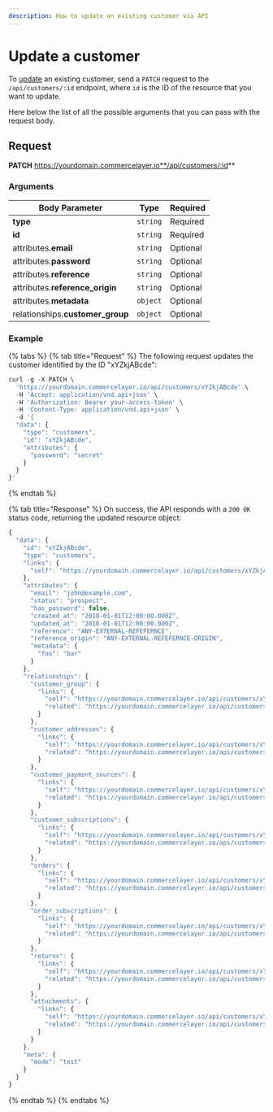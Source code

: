 ```yaml
---
description: How to update an existing customer via API
---
```


# Update a customer

To [update](https://docs.commercelayer.io/developers/updating-resources) an existing customer, send a `PATCH` request to the `/api/customers/:id` endpoint, where `id` is the ID of the resource that you want to update.

Here below the list of all the possible arguments that you can pass with the request body.

## Request

**PATCH** https://yourdomain.commercelayer.io**/api/customers/:id**

### Arguments

| Body Parameter                    | Type     | Required |
| --------------------------------- | -------- | -------- |
| **type**                          | `string` | Required |
| **id**                            | `string` | Required |
| attributes.**email**              | `string` | Optional |
| attributes.**password**           | `string` | Optional |
| attributes.**reference**          | `string` | Optional |
| attributes.**reference\_origin**  | `string` | Optional |
| attributes.**metadata**           | `object` | Optional |
| relationships.**customer\_group** | `object` | Optional |

### Example

{% tabs %}
{% tab title="Request" %}
The following request updates the customer identified by the ID "xYZkjABcde":

```javascript
curl -g -X PATCH \
  'https://yourdomain.commercelayer.io/api/customers/xYZkjABcde' \
  -H 'Accept: application/vnd.api+json' \
  -H 'Authorization: Bearer your-access-token' \
  -H 'Content-Type: application/vnd.api+json' \
  -d '{
  "data": {
    "type": "customers",
    "id": "xYZkjABcde",
    "attributes": {
      "password": "secret"
    }
  }
}'
```
{% endtab %}

{% tab title="Response" %}
On success, the API responds with a `200 OK` status code, returning the updated resource object:

```javascript
{
  "data": {
    "id": "xYZkjABcde",
    "type": "customers",
    "links": {
      "self": "https://yourdomain.commercelayer.io/api/customers/xYZkjABcde"
    },
    "attributes": {
      "email": "john@example.com",
      "status": "prospect",
      "has_password": false,
      "created_at": "2018-01-01T12:00:00.000Z",
      "updated_at": "2018-01-01T12:00:00.000Z",
      "reference": "ANY-EXTERNAL-REFEFERNCE",
      "reference_origin": "ANY-EXTERNAL-REFEFERNCE-ORIGIN",
      "metadata": {
        "foo": "bar"
      }
    },
    "relationships": {
      "customer_group": {
        "links": {
          "self": "https://yourdomain.commercelayer.io/api/customers/xYZkjABcde/relationships/customer_group",
          "related": "https://yourdomain.commercelayer.io/api/customers/xYZkjABcde/customer_group"
        }
      },
      "customer_addresses": {
        "links": {
          "self": "https://yourdomain.commercelayer.io/api/customers/xYZkjABcde/relationships/customer_addresses",
          "related": "https://yourdomain.commercelayer.io/api/customers/xYZkjABcde/customer_addresses"
        }
      },
      "customer_payment_sources": {
        "links": {
          "self": "https://yourdomain.commercelayer.io/api/customers/xYZkjABcde/relationships/customer_payment_sources",
          "related": "https://yourdomain.commercelayer.io/api/customers/xYZkjABcde/customer_payment_sources"
        }
      },
      "customer_subscriptions": {
        "links": {
          "self": "https://yourdomain.commercelayer.io/api/customers/xYZkjABcde/relationships/customer_subscriptions",
          "related": "https://yourdomain.commercelayer.io/api/customers/xYZkjABcde/customer_subscriptions"
        }
      },
      "orders": {
        "links": {
          "self": "https://yourdomain.commercelayer.io/api/customers/xYZkjABcde/relationships/orders",
          "related": "https://yourdomain.commercelayer.io/api/customers/xYZkjABcde/orders"
        }
      },
      "order_subscriptions": {
        "links": {
          "self": "https://yourdomain.commercelayer.io/api/customers/xYZkjABcde/relationships/order_subscriptions",
          "related": "https://yourdomain.commercelayer.io/api/customers/xYZkjABcde/order_subscriptions"
        }
      },
      "returns": {
        "links": {
          "self": "https://yourdomain.commercelayer.io/api/customers/xYZkjABcde/relationships/returns",
          "related": "https://yourdomain.commercelayer.io/api/customers/xYZkjABcde/returns"
        }
      },
      "attachments": {
        "links": {
          "self": "https://yourdomain.commercelayer.io/api/customers/xYZkjABcde/relationships/attachments",
          "related": "https://yourdomain.commercelayer.io/api/customers/xYZkjABcde/attachments"
        }
      }
    },
    "meta": {
      "mode": "test"
    }
  }
}
```
{% endtab %}
{% endtabs %}

